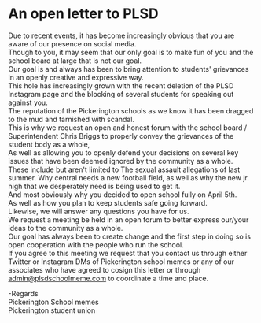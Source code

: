 # An open letter to PLSD
Due to recent events, it has become increasingly obvious that you are aware of our presence on social media. \
Though to you, it may seem that our only goal is to make fun of you and the school board at large that is not our goal. \
Our goal is and always has been to bring attention to students' grievances in an openly creative and expressive way. \
This hole has increasingly grown with the recent deletion of the PLSD Instagram page and the blocking of several students for speaking out against you. \
The reputation of the Pickerington schools as we know it has been dragged to the mud and tarnished with scandal. \
This is why we request an open and honest forum with the school board / Superintendent Chris Briggs to properly convey the grievances of the student body as a whole, \
As well as allowing you to openly defend your decisions on several key issues that have been deemed ignored by the community as a whole. \
These include but aren't limited to The sexual assault allegations of last summer. Why central needs a new football field, as well as why the new jr. \
high that we desperately need is being used to get it. \
And most obviously why you decided to open school fully on April 5th. \
As well as how you plan to keep students safe going forward. \
Likewise, we will answer any questions you have for us. \
We request a meeting be held in an open forum to better express our/your ideas to the community as a whole. \
Our goal has always been to create change and the first step in doing so is open cooperation with the people who run the school. \
If you agree to this meeting we request that you contact us through either Twitter or Instagram DMs of Pickerington school memes or any of our associates who have agreed to cosign this letter or through admin@plsdschoolmeme.com to coordinate a time and place. 

-Regards \
Pickerington School memes \
Pickerington student union